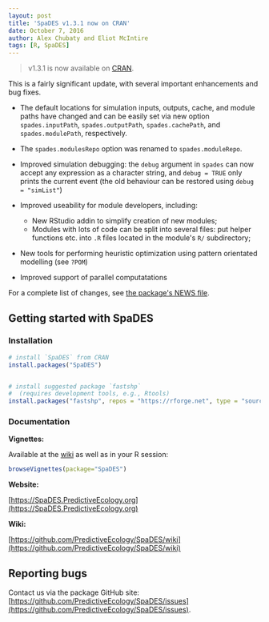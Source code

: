 ```yaml
---
layout: post
title: 'SpaDES v1.3.1 now on CRAN'
date: October 7, 2016
author: Alex Chubaty and Eliot McIntire
tags: [R, SpaDES]
---
```


> v1.3.1 is now available on [CRAN](https://cran.r-project.org/package=SpaDES).

This is a fairly significant update, with several important enhancements and bug fixes.

* The default locations for simulation inputs, outputs, cache, and module paths have changed and can be easily set via new option `spades.inputPath`, `spades.outputPath`, `spades.cachePath`, and `spades.modulePath`, respectively.
* The `spades.modulesRepo` option was renamed to `spades.moduleRepo`.
* Improved simulation debugging: the `debug` argument in `spades` can now accept any expression as a character string, and `debug = TRUE` only prints the current event (the old behaviour can be restored using `debug = "simList"`)
* Improved useability for module developers, including:

    - New RStudio addin to simplify creation of new modules;
    - Modules with lots of code can be split into several files: put helper functions etc. into `.R` files located in the module's `R/` subdirectory;

* New tools for performing heuristic optimization using pattern orientated modelling (see `?POM`)
* Improved support of parallel computatations


For a complete list of changes, see [the package's NEWS file](https://raw.githubusercontent.com/PredictiveEcology/SpaDES/master/NEWS).

## Getting started with SpaDES

### Installation

```r
# install `SpaDES` from CRAN
install.packages("SpaDES")


# install suggested package `fastshp`
#  (requires development tools, e.g., Rtools)
install.packages("fastshp", repos = "https://rforge.net", type = "source")
```

### Documentation

**Vignettes:**

Available at the [wiki](https://github.com/PredictiveEcology/SpaDES/wiki/Help-Vignettes) as well as in your R session:

```r
browseVignettes(package="SpaDES")
```

**Website:**

[https://SpaDES.PredictiveEcology.org](https://SpaDES.PredictiveEcology.org)

**Wiki:**

[https://github.com/PredictiveEcology/SpaDES/wiki](https://github.com/PredictiveEcology/SpaDES/wiki)

## Reporting bugs

Contact us via the package GitHub site: [https://github.com/PredictiveEcology/SpaDES/issues](https://github.com/PredictiveEcology/SpaDES/issues).
